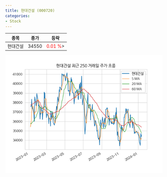 ```yaml
---
title: 현대건설 (000720)
categories:
- Stock
---
```


|종목|종가|등락|
|----|----|----|
|현대건설|34550|<span style="color: red">0.01 %</span>>|

<!-- more -->

![000720](/assets/images/stock/000720.png)